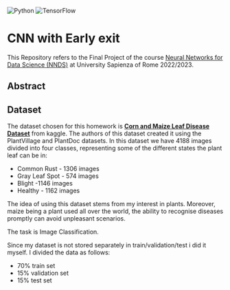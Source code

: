 ![Python](https://img.shields.io/badge/python-3670A0?style=for-the-badge&logo=python&logoColor=ffdd54)
![TensorFlow](https://img.shields.io/badge/TensorFlow-FF6F00?style=for-the-badge&logo=tensorflow&logoColor=white)

# CNN with Early exit

This Repository refers to the Final Project of the course [Neural Networks for Data Science (NNDS)](https://www.sscardapane.it/teaching/nnds-2022/) at University Sapienza of Rome 2022/2023.

## Abstract

## Dataset

The dataset chosen for this homework is [**Corn and Maize Leaf Disease Dataset**](https://www.kaggle.com/datasets/smaranjitghose/corn-or-maize-leaf-disease-dataset) from kaggle. The authors of this dataset created it using the PlantVillage and PlantDoc datasets. In this dataset we have 4188 images divided into four classes, representing some of the different states the plant leaf can be in:

* Common Rust - 1306 images
* Gray Leaf Spot - 574 images
* Blight -1146 images
* Healthy - 1162 images


The idea of using this dataset stems from my interest in plants. Moreover, maize being a plant used all over the world, the ability to recognise diseases promptly can avoid unpleasant scenarios.

The task is Image Classification.

Since my dataset is not stored separately in train/validation/test i did it myself. I divided the data as follows:

*   70% train set
*   15% validation set
*   15% test set
